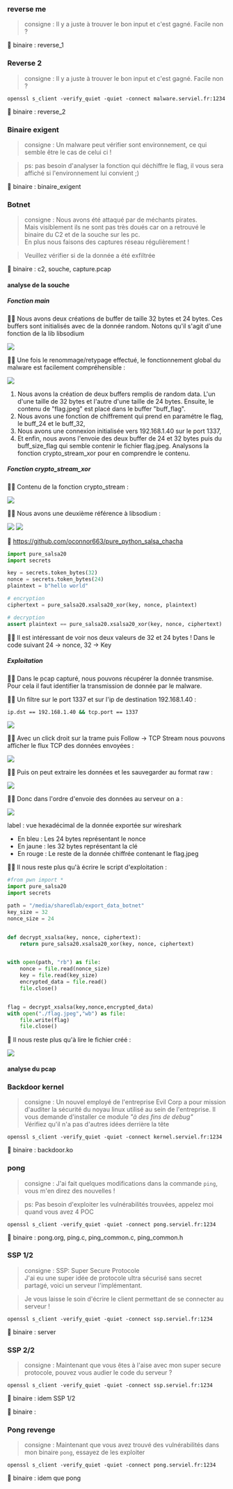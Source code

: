 ### reverse me

>consigne : Il y a juste à trouver le bon input et c'est gagné. Facile non ?

💽 binaire : reverse_1

### Reverse 2

>consigne : Il y a juste à trouver le bon input et c'est gagné. Facile non ?

`openssl s_client -verify_quiet -quiet -connect malware.serviel.fr:1234`

💽 binaire : reverse_2
### Binaire exigent
>consigne : Un malware peut vérifier sont environnement, ce qui semble être le cas de celui ci !

>ps: pas besoin d'analyser la fonction qui déchiffre le flag, il vous sera affiché si l'environnement lui convient ;)

💽 binaire : binaire_exigent

### Botnet

>consigne : Nous avons été attaqué par de méchants pirates.  
Mais visiblement ils ne sont pas très doués car on a retrouvé le binaire du C2 et de la souche sur les pc.  
En plus nous faisons des captures réseau régulièrement !

>Veuillez vérifier si de la donnée a été exfiltrée

💽 binaire : c2, souche, capture.pcap

#### analyse de la souche

##### Fonction main 

🕵️‍♂️ Nous avons deux créations de buffer de taille 32 bytes et 24 bytes. Ces buffers sont initialisés avec de la donnée random. Notons qu'il s'agit d'une fonction de la lib libsodium

![](attachment/f22daea1ac756185e32085ff9ea1e9ae.png)

🕵️‍♂️ Une fois le renommage/retypage effectué, le fonctionnement global du malware est facilement compréhensible :

![](attachment/03d4900e8357dc4bbefc9733cb7706c3.png)

1) Nous avons la création de deux buffers remplis de random data. L'un d'une taille de 32 bytes et l'autre d'une taille de 24 bytes. Ensuite, le contenu de "flag.jpeg" est placé dans le buffer "buff_flag".
2) Nous avons une fonction de chiffrement qui prend en paramétre le flag, le buff_24 et le buff_32,
3) Nous avons une connexion initialisée vers 192.168.1.40 sur le port 1337,
4) Et enfin, nous avons l'envoie des deux buffer de 24 et 32 bytes puis du buff_size_flag qui semble contenir le fichier flag.jpeg. Analysons la fonction crypto_stream_xor pour en comprendre le contenu.

##### Fonction crypto_stream_xor


🕵️‍♂️ Contenu de la fonction crypto_stream : 

![](attachment/aa0a1166c7674884191f6916bc6c1f76.png)


🕵️‍♂️ Nous avons une deuxième référence à libsodium :

![](attachment/65c52a94c53910054ff30668f295f275.png)
![](attachment/13f312809306386c35fea82a16287857.png)

🔗 https://github.com/oconnor663/pure_python_salsa_chacha

```python
import pure_salsa20
import secrets

key = secrets.token_bytes(32)
nonce = secrets.token_bytes(24)
plaintext = b"hello world"

# encryption
ciphertext = pure_salsa20.xsalsa20_xor(key, nonce, plaintext)

# decryption
assert plaintext == pure_salsa20.xsalsa20_xor(key, nonce, ciphertext)
```

🕵️‍♂️ Il est intéressant de voir nos deux valeurs de 32 et 24 bytes ! Dans le code suivant 24 -> nonce, 32 -> Key

##### Exploitation

🕵️‍♂️ Dans le pcap capturé, nous pouvons récupérer la donnée transmise. Pour cela il faut identifier la transmission de donnée par le malware.

🕵️‍♂️ Un filtre sur le port 1337 et sur l'ip de destination 192.168.1.40 :

```bash
ip.dst == 192.168.1.40 && tcp.port == 1337
```

![](attachment/48f50885796c10f269407a8b0799018c.png)

🕵️‍♂️ Avec un click droit sur la trame puis Follow -> TCP Stream nous pouvons afficher le flux TCP des données envoyées :

![](attachment/537e2fc0bf4c88ee4753866d15aae4d3.png)

🕵️‍♂️ Puis on peut extraire les données et les sauvegarder au format raw : 

![](attachment/8a8aca559640ace552853e6b6625aa28.png)

🕵️‍♂️ Donc dans l'ordre d'envoie des données au serveur on a : 

![](attachment/dc15465909d331f387152b462c6bd3ab.png)

label : vue hexadécimal de la donnée exportée sur wireshark

- En bleu : Les 24 bytes représentant le nonce
- En jaune : les 32 bytes représentant la clé
- En rouge : Le reste de la donnée chiffrée contenant le flag.jpeg

🕵️‍♂️ Il nous reste plus qu'à écrire le script d'exploitation : 

```python
#from pwn import *
import pure_salsa20
import secrets

path = "/media/sharedlab/export_data_botnet"
key_size = 32
nonce_size = 24


def decrypt_xsalsa(key, nonce, ciphertext):
    return pure_salsa20.xsalsa20_xor(key, nonce, ciphertext)


with open(path, "rb") as file:
    nonce = file.read(nonce_size)
    key = file.read(key_size)
    encrypted_data = file.read()
    file.close()


flag = decrypt_xsalsa(key,nonce,encrypted_data)
with open("./flag.jpeg","wb") as file:
    file.write(flag)
    file.close()
```

🎇 Il nous reste plus qu'à lire le fichier créé :

![](attachment/be8c54b91d7e07b044acef950759f46c.png)
#### analyse du pcap
### Backdoor kernel

>consigne : Un nouvel employé de l'entreprise Evil Corp a pour mission d'auditer la sécurité du noyau linux utilisé au sein de l'entreprise. Il vous demande d'installer ce module _"à des fins de debug"_  
Vérifiez qu'il n'a pas d'autres idées derrière la tête

`openssl s_client -verify_quiet -quiet -connect kernel.serviel.fr:1234`

💽 binaire : backdoor.ko
### pong

>consigne : J'ai fait quelques modifications dans la commande `ping`, vous m'en direz des nouvelles !

>ps: Pas besoin d'exploiter les vulnérabilités trouvées, appelez moi quand vous avez 4 POC

`openssl s_client -verify_quiet -quiet -connect pong.serviel.fr:1234`

💽 binaire : pong.org, ping.c, ping_common.c, ping_common.h
### SSP 1/2
>consigne : SSP: Super Secure Protocole  
J'ai eu une super idée de protocole ultra sécurisé sans secret partagé, voici un serveur l'implémentant.

>Je vous laisse le soin d'écrire le client permettant de se connecter au serveur !

`openssl s_client -verify_quiet -quiet -connect ssp.serviel.fr:1234`

💽 binaire : server
### SSP 2/2
>consigne : Maintenant que vous êtes à l'aise avec mon super secure protocole, pouvez vous audier le code du serveur ?

`openssl s_client -verify_quiet -quiet -connect ssp.serviel.fr:1234`

💽 binaire : idem SSP 1/2

💽 binaire :
### Pong revenge
>consigne : Maintenant que vous avez trouvé des vulnérabilités dans mon binaire `pong`, essayez de les exploiter

`openssl s_client -verify_quiet -quiet -connect pong.serviel.fr:1234`

💽 binaire : idem que pong